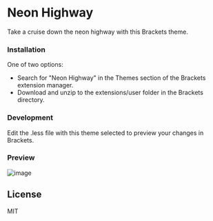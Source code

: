 # Neon Highway
Take a cruise down the neon highway with this Brackets theme.

### Installation
One of two options:
- Search for "Neon Highway" in the Themes section of the Brackets extension manager.
- Download and unzip to the extensions/user folder in the Brackets directory.

### Development
Edit the .less file with this theme selected to preview your changes in Brackets.

### Preview
![image](https://cloud.githubusercontent.com/assets/10617681/7733380/a1d41b32-fefc-11e4-993b-890be86e3705.png)

License
----
MIT
